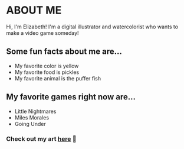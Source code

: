 # ABOUT ME
Hi, I'm Elizabeth!
I'm a digital illustrator and watercolorist who wants to make a video game someday!
## Some fun facts about me are...
- My favorite color is yellow
- My favorite food is pickles
- My favorite animal is the puffer fish
## My favorite games right now are...
- Little Nightmares
- Miles Morales
- Going Under
### Check out my art [here](eptackarts.com) 🤗
